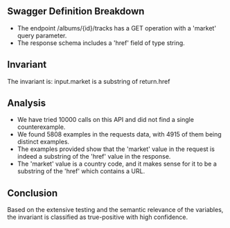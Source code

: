 ## Swagger Definition Breakdown
- The endpoint /albums/{id}/tracks has a GET operation with a 'market' query parameter.
- The response schema includes a 'href' field of type string.

## Invariant
The invariant is: input.market is a substring of return.href

## Analysis
- We have tried 10000 calls on this API and did not find a single counterexample.
- We found 5808 examples in the requests data, with 4915 of them being distinct examples.
- The examples provided show that the 'market' value in the request is indeed a substring of the 'href' value in the response.
- The 'market' value is a country code, and it makes sense for it to be a substring of the 'href' which contains a URL.

## Conclusion
Based on the extensive testing and the semantic relevance of the variables, the invariant is classified as true-positive with high confidence.
